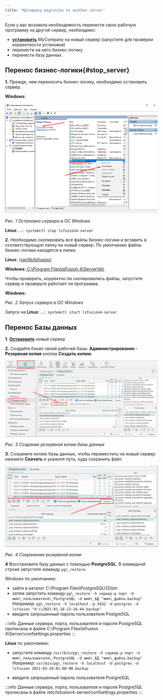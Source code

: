 ```yaml
---
title: 'MyCompany migration to another server'
---
```


Если у вас возникла необходимость перенести свою рабочую программу на другой сервер, необходимо:

-    [**установить**](Installation.md) MyCompany на новый сервер (запустите для проверки корректности установки)
-   перенести на него бизнес-логику
-   перенести базу данных.

## **Перенос бизнес-логики**{#stop_server}

**1.** Прежде, чем переносить бизнес-логику, необходимо остановить сервер.

**Windows**:

![](attachments/20711662/20711665.png)

*Рис. 1 Остановка сервера в ОС Windows*

**Linux**: ...:` systemctl stop lsfusion4-server`

**2.** Необходимо скопировать все файлы бизнес-логики и вставить в соответствующую папку на новый сервер. По умолчанию файлы бизнес-логики находятся в папке:

**Linux**: /<u>var/lib/lsfusion/</u>

**Windows**:<u> C:\\Program Files\\lsFusion 4\\Server\\lib\\</u>

Чтобы проверить, корректно ли скопировались файлы, запустите сервер и проверьте работает ли программа.

**Windows:**

*Рис. 2 Запуск сервера в ОС Windows*

  

Запуск на **Linux**: ...:` systemctl start lsfusion4-server`

  

## **Перенос Базы данных**

**1**. [**Остановите**](#stop_server) новый сервер

**2.** Создайте бэкап своей рабочей базы: **Администрирование** - **Резервная копия** кнопка **Создать копию**.

![](attachments/20711662/20711663.png) 

*Рис. 3 Создание резервной копии базы данных*

**3.** Сохраните копию базы данных, чтобы переместить на новый сервер: нажмите **Cкачать** и укажите путь, куда сохранить файл.

![](attachments/20711662/20711664.png) 

*Рис. 4 Сохранение резервной копии*

**4** Восстановите базу данных с помощью **PostgreSQL**. В командной строке запустите команду `pg\_restore`.

Windows по умолчанию:

-   зайти в каталог C:\\Program Files\\PostgreSQL\\12\\bin
-   затем запустить команду `pg\_restore -h сервер-p порт -U имя\_пользователя\_PostgreSQL -d имя\_БД "имя\_файла.backup"`  
    *Например*: `pg\_restore -h localhost -p 5432 -U postgres -d lsfusion "d:\\2021-01-18-13-16-44.backup"`
-   введите запрошенный пароль пользователя  PostgreSQL

:::info
Данные сервера, порта, пользователя и пароля PostgreSQL прописаны в файле C:\\Program Files\\lsFusion 4\\Server\\confsettings.properties 
:::
  

**Linux** по умолчанию:

-   запустите команду `/usr/bin/pg\_restore -h сервер-p порт -U имя\_пользователя\_PostgreSQL -d имя\_БД "имя\_файла.backup"`  
    *Например*: `usr/bin/pg\_restore -h localhost -U postgres -d lsfusion 2021-01-20-01-00-00.backup`



-   введите запрошенный пароль пользователя PostgreSQL

:::info
Данные сервера, порта, пользователя и пароля PostgreSQL прописаны в файле /etc/lsfusion4-server/confsettings.properties 
:::
  


